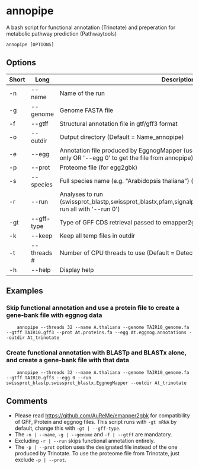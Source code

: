 # annopipe
A bash script for functional annotation (Trinotate) and preperation for metabolic pathway prediction (Pathwaytools)

```
annopipe [OPTIONS]
```

## Options
| Short     | Long      | Description     |
| ------------- | ------------- | -------- |
| -n          | --name         | Name of the run  |
| -g         | --genome         | Genome FASTA file  |
| -f          | --gtff         | Structural annotation file in gtf/gff3 format  |
| -o          | --outdir         | Output directory (Default = Name_annopipe)  |
| -e          | --egg         | Annotation file produced by EggnogMapper (use '--egg path_to_file' for egg2gbk only OR '--egg 0' to get the file from annopipe)  |
| -p          | --prot         | Proteome file (for egg2gbk)  |
| -s          | --species         | Full species name (e.g. \"Arabidopsis thaliana\") (for egg2gbk)  |
| -r          | --run         | Analyses to run (swissprot_blastp,swissprot_blastx,pfam,signalp6,tmhmmv2,infernal,EggnogMapper; run all with '--run 0')  |
| -gt          | --gff-type         | Type of GFF CDS retrieval passed to emapper2gbk (see README)  |
| -k          | --keep         | Keep all temp files in outdir  |
| -t           | --threads #        | Number of CPU threads to use (Default = Detected processors or 1)  |
| -h           | --help       | Display help  |


## Examples

### Skip functional annotation and use a protein file to create a gene-bank file with eggnog data
```
	annopipe --threads 32 --name A.thaliana --genome TAIR10_genome.fa --gtff TAIR10.gff3 --prot At.proteins.fa --egg At.eggnog.annotations --outdir At_trinotate
```
### Create functional annotation with BLASTp and BLASTx alone, and create a gene-bank file with that data
```
	annopipe --threads 32 --name A.thaliana --genome TAIR10_genome.fa --gtff TAIR10.gff3 --egg 0 --run swissprot_blastp,swissprot_blastx,EggnogMapper --outdir At_trinotate
```

## Comments
- Please read https://github.com/AuReMe/emapper2gbk for compatibility of GFF, Protein and eggnog files. This script runs with `-gt mRNA` by default, change this with `-gt | --gff-type`.
- The `-n | --name`, `-g | --genome` and `-f | --gtff` are mandatory.
- Excluding `-r | --run` skips functional annotation entirely.
- The `-p | --prot` option uses the designated file instead of the one produced by Trinotate. To use the proteome file from Trinotate, just exclude `-p | --prot`.
